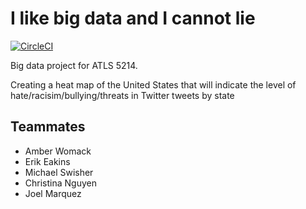 ﻿# I like big data and I cannot lie

[![CircleCI](https://circleci.com/gh/CUBigDataClass/I-Like-Big-Data-and-I-Cannot-Lie/tree/swish.svg?style=shield&circle-token=081c033c9d14b3246d9422a8bbde12b6b432e0a1)](https://circleci.com/gh/CUBigDataClass/I-Like-Big-Data-and-I-Cannot-Lie/tree/swish)

Big data project for ATLS 5214.

Creating a heat map of the United States that will indicate the level of hate/racisim/bullying/threats in Twitter tweets by state

## Teammates
* Amber Womack
* Erik Eakins
* Michael Swisher
* Christina Nguyen
* Joel Marquez
